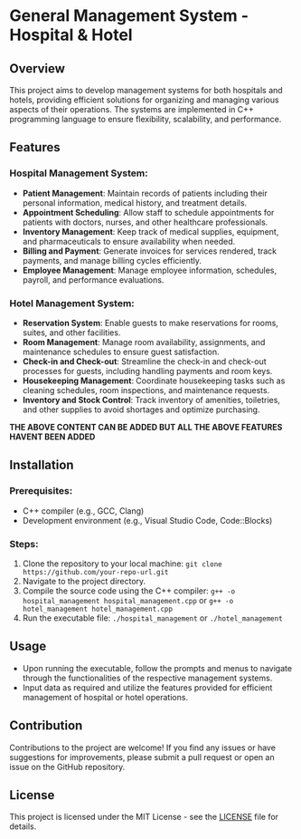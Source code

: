 # General Management System - Hospital & Hotel

## Overview

This project aims to develop management systems for both hospitals and hotels, providing efficient solutions for organizing and managing various aspects of their operations. The systems are implemented in C++ programming language to ensure flexibility, scalability, and performance.

## Features

### Hospital Management System:
- **Patient Management**: Maintain records of patients including their personal information, medical history, and treatment details.
- **Appointment Scheduling**: Allow staff to schedule appointments for patients with doctors, nurses, and other healthcare professionals.
- **Inventory Management**: Keep track of medical supplies, equipment, and pharmaceuticals to ensure availability when needed.
- **Billing and Payment**: Generate invoices for services rendered, track payments, and manage billing cycles efficiently.
- **Employee Management**: Manage employee information, schedules, payroll, and performance evaluations.

### Hotel Management System:
- **Reservation System**: Enable guests to make reservations for rooms, suites, and other facilities.
- **Room Management**: Manage room availability, assignments, and maintenance schedules to ensure guest satisfaction.
- **Check-in and Check-out**: Streamline the check-in and check-out processes for guests, including handling payments and room keys.
- **Housekeeping Management**: Coordinate housekeeping tasks such as cleaning schedules, room inspections, and maintenance requests.
- **Inventory and Stock Control**: Track inventory of amenities, toiletries, and other supplies to avoid shortages and optimize purchasing.

**THE ABOVE CONTENT CAN BE ADDED BUT ALL THE ABOVE FEATURES HAVENT BEEN ADDED**

## Installation

### Prerequisites:
- C++ compiler (e.g., GCC, Clang)
- Development environment (e.g., Visual Studio Code, Code::Blocks)

### Steps:
1. Clone the repository to your local machine: `git clone https://github.com/your-repo-url.git`
2. Navigate to the project directory.
3. Compile the source code using the C++ compiler: `g++ -o hospital_management hospital_management.cpp` or `g++ -o hotel_management hotel_management.cpp`
4. Run the executable file: `./hospital_management` or `./hotel_management`

## Usage

- Upon running the executable, follow the prompts and menus to navigate through the functionalities of the respective management systems.
- Input data as required and utilize the features provided for efficient management of hospital or hotel operations.

## Contribution

Contributions to the project are welcome! If you find any issues or have suggestions for improvements, please submit a pull request or open an issue on the GitHub repository.

## License

This project is licensed under the MIT License - see the [LICENSE](LICENSE) file for details.
